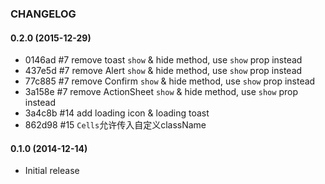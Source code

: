### CHANGELOG

#### 0.2.0 (2015-12-29)

- 0146ad #7 remove toast `show` & hide method, use `show` prop instead
- 437e5d #7 remove Alert `show` & hide method, use `show` prop instead
- 77c885 #7 remove Confirm `show` & hide method, use `show` prop instead
- 3a158e #7 remove ActionSheet `show` & hide method, use `show` prop instead
- 3a4c8b #14 add loading icon & loading toast
- 862d98 #15 `Cells`允许传入自定义className


#### 0.1.0 (2014-12-14)

- Initial release